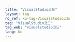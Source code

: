 ```yaml
---
title: "VisualStudio코드"
layout: tag
ro_ref: ko-tag-VisualStudio코드
tag: "VisualStudio코드"
tag_web: "visualstudio코드"
lang: ko
---
```

